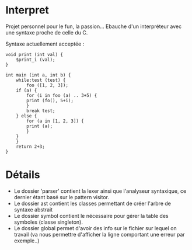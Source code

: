 # Interpret

Projet personnel pour le fun, la passion...
Ebauche d'un interpréteur avec une syntaxe proche de celle du C.

Syntaxe actuellement acceptée :

```
void print (int val) {
    $print_i (val);
}

int main (int a, int b) {
    while:test (test) {
	    foo ([1, 2, 3]);
	if (a) {
	    for (i in foo (a) .. 3+5) {
		print (fo(), 5+i);
	    }
	    break test;
	} else {
	    for (a in [1, 2, 3]) {
		print (a);
	    }
	}
    }
    return 2+3;
}
```

# Détails

- Le dossier 'parser' contient la lexer ainsi que l'analyseur syntaxique, ce dernier étant basé sur le pattern visitor.
- Le dossier ast contient les classes permettant de créer l'arbre de syntaxe abstrait
- Le dossier symbol contient le nécessaire pour gérer la table des symboles (classe singleton).
- Le dossier global permet d'avoir des info sur le fichier sur lequel on travail (va nous permettre d'afficher la ligne comportant une erreur par exemple..)
